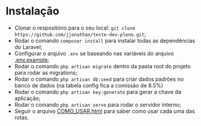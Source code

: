 # Instalação

- Clonar o respositório para o seu local: `git clone https://github.com/jjonathan/teste-dev-pleno.git`;
- Rodar o comando `composer install` para instalar todas as dependências do Laravel;
- Configurar o arquivo `.env` se baseando nas variáveis do arquivo [.env.example](/.env.example);
- Rodar o comando `php artisan migrate` dentro da pasta root do projeto para rodar as migrations;
- Rodar o comando `php artisan db:seed` para criar dados padrões no banco de dados (na tabela config fica a comissão de 8.5%)
- Rodar o comando `php artisan key:generate` para gerar a chave da aplicação;
- Rodar o comando `php artisan serve` para rodar o servidor interno;
- Seguir o arquivo [COMO_USAR.html](/COMO_USAR.html) para saber como usar cada uma das rotas.